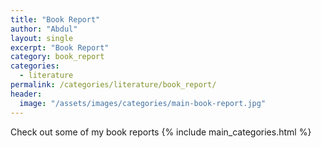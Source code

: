 ```yaml
---
title: "Book Report"
author: "Abdul"
layout: single
excerpt: "Book Report"
category: book_report
categories:
  - literature
permalink: /categories/literature/book_report/
header:
  image: "/assets/images/categories/main-book-report.jpg"
---
```

Check out some of my book reports
{% include main_categories.html %}
